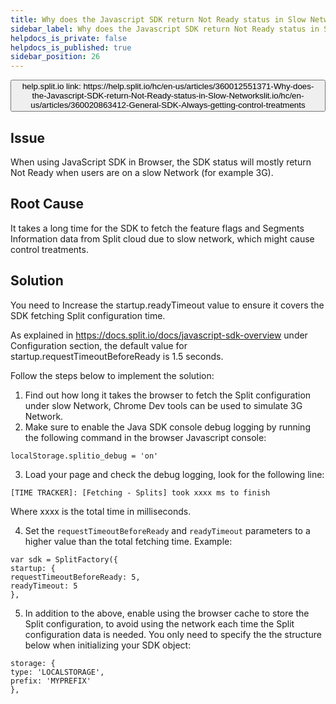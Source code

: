 ```yaml
---
title: Why does the Javascript SDK return Not Ready status in Slow Networks?
sidebar_label: Why does the Javascript SDK return Not Ready status in Slow Networks?
helpdocs_is_private: false
helpdocs_is_published: true
sidebar_position: 26
---
```


<p>
  <button style={{borderRadius:'8px', border:'1px', fontFamily:'Courier New', fontWeight:'800', textAlign:'left'}}> help.split.io link: https://help.split.io/hc/en-us/articles/360012551371-Why-does-the-Javascript-SDK-return-Not-Ready-status-in-Slow-Networkslit.io/hc/en-us/articles/360020863412-General-SDK-Always-getting-control-treatments </button>
</p>

## Issue

When using JavaScript SDK in Browser, the SDK status will mostly return Not Ready when users are on a slow Network (for example 3G).

## Root Cause

It takes a long time for the SDK to fetch the feature flags and Segments Information data from Split cloud due to slow network, which might cause control treatments.

## Solution

You need to Increase the startup.readyTimeout value to ensure it covers the SDK fetching Split configuration time.

As explained in https://docs.split.io/docs/javascript-sdk-overview under Configuration section, the default value for startup.requestTimeoutBeforeReady is 1.5 seconds.

Follow the steps below to implement the solution:

1. Find out how long it takes the browser to fetch the Split configuration under slow Network, Chrome Dev tools can be used to simulate 3G Network.
2. Make sure to enable the Java SDK console debug logging by running the following command in the browser Javascript console:
  ```
localStorage.splitio_debug = 'on'
```
3. Load your page and check the debug logging, look for the following line:
  ```
[TIME TRACKER]: [Fetching - Splits] took xxxx ms to finish
```
  Where xxxx is the total time in milliseconds.

4. Set the `requestTimeoutBeforeReady` and `readyTimeout` parameters to a higher value than the total fetching time. Example:
  ```
var sdk = SplitFactory({
startup: {
  requestTimeoutBeforeReady: 5, 
  readyTimeout: 5
},  
```
5. In addition to the above, enable using the browser cache to store the Split configuration, to avoid using the network each time the Split configuration data is needed. You only need to specify the the structure below when initializing your SDK object:
  ```
storage: {
  type: 'LOCALSTORAGE',
  prefix: 'MYPREFIX'
},
```